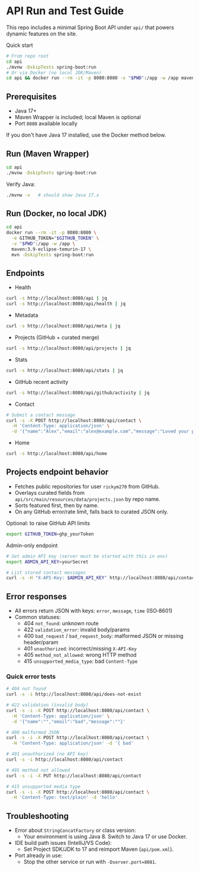 # API Run and Test Guide

This repo includes a minimal Spring Boot API under `api/` that powers dynamic features on the site.

Quick start
```bash
# From repo root
cd api
./mvnw -DskipTests spring-boot:run
# Or via Docker (no local JDK/Maven)
cd api && docker run --rm -it -p 8080:8080 -v "$PWD":/app -w /app maven:3.9-eclipse-temurin-17 mvn -DskipTests spring-boot:run
```

## Prerequisites
- Java 17+
- Maven Wrapper is included; local Maven is optional
- Port `8080` available locally

If you don't have Java 17 installed, use the Docker method below.

## Run (Maven Wrapper)
```bash
cd api
./mvnw -DskipTests spring-boot:run
```

Verify Java:
```bash
./mvnw -v   # should show Java 17.x
```

## Run (Docker, no local JDK)
```bash
cd api
docker run --rm -it -p 8080:8080 \
  -e GITHUB_TOKEN="$GITHUB_TOKEN" \
  -v "$PWD":/app -w /app \
  maven:3.9-eclipse-temurin-17 \
  mvn -DskipTests spring-boot:run
```

## Endpoints
- Health
```bash
curl -s http://localhost:8080/api | jq
curl -s http://localhost:8080/api/health | jq
```

- Metadata
```bash
curl -s http://localhost:8080/api/meta | jq
```

- Projects (GitHub + curated merge)
```bash
curl -s http://localhost:8080/api/projects | jq
```

- Stats
```bash
curl -s http://localhost:8080/api/stats | jq
```

- GitHub recent activity
```bash
curl -s http://localhost:8080/api/github/activity | jq
```

- Contact
```bash
# Submit a contact message
curl -s -X POST http://localhost:8080/api/contact \
  -H 'Content-Type: application/json' \
  -d '{"name":"Alex","email":"alex@example.com","message":"Loved your portfolio!"}' | jq
```

- Home
```bash
curl -s http://localhost:8080/api/home
```

## Projects endpoint behavior
- Fetches public repositories for user `rickym270` from GitHub.
- Overlays curated fields from `api/src/main/resources/data/projects.json` by repo name.
- Sorts featured first, then by name.
- On any GitHub error/rate limit, falls back to curated JSON only.

Optional: to raise GitHub API limits
```bash
export GITHUB_TOKEN=ghp_yourToken
```

Admin-only endpoint
```bash
# Set admin API key (server must be started with this in env)
export ADMIN_API_KEY=yourSecret

# List stored contact messages
curl -s -H "X-API-Key: $ADMIN_API_KEY" http://localhost:8080/api/contact | jq
```

## Error responses
- All errors return JSON with keys: `error`, `message`, `time` (ISO‑8601)
- Common statuses:
  - 404 `not_found`: unknown route
  - 422 `validation_error`: invalid body/params
  - 400 `bad_request` / `bad_request_body`: malformed JSON or missing header/param
  - 401 `unauthorized`: incorrect/missing `X-API-Key`
  - 405 `method_not_allowed`: wrong HTTP method
  - 415 `unsupported_media_type`: bad `Content-Type`

### Quick error tests
```bash
# 404 not found
curl -s -i http://localhost:8080/api/does-not-exist

# 422 validation (invalid body)
curl -s -i -X POST http://localhost:8080/api/contact \
  -H 'Content-Type: application/json' \
  -d '{"name":"","email":"bad","message":""}'

# 400 malformed JSON
curl -s -i -X POST http://localhost:8080/api/contact \
  -H 'Content-Type: application/json' -d '{ bad'

# 401 unauthorized (no API key)
curl -s -i http://localhost:8080/api/contact

# 405 method not allowed
curl -s -i -X PUT http://localhost:8080/api/contact

# 415 unsupported media type
curl -s -i -X POST http://localhost:8080/api/contact \
  -H 'Content-Type: text/plain' -d 'hello'
```

## Troubleshooting
- Error about `StringConcatFactory` or class version:
  - Your environment is using Java 8. Switch to Java 17 or use Docker.
- IDE build path issues (IntelliJ/VS Code):
  - Set Project SDK/JDK to 17 and reimport Maven (`api/pom.xml`).
- Port already in use:
  - Stop the other service or run with `-Dserver.port=8081`.
